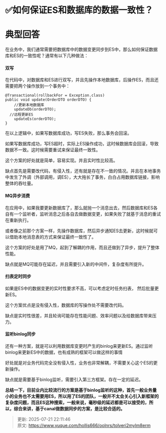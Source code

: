 # ✅如何保证ES和数据库的数据一致性？

# 典型回答


在业务中，我们通常需要把数据库中的数据变更同步到ES中，那么如何保证数据库和ES的一致性呢？通常有以下几种做法：



#### 双写


在代码中，对数据库和ES进行双写，并且先操作本地数据库，后操作ES，而且还需要把两个操作放到一个事务中：



```plain
@Transactional(rollbackFor = Exception.class)
public void update(OrderDTO orderDTO) {
	//更新本地数据库
	updateDb(orderDTO);
  //远程更新ES
	updateEs(orderDTO);
}
```



在以上逻辑中，如果写数据库成功，写ES失败，那么事务会回滚。



如果写数据库成功，写ES超时，实际上ES操作成功，这时候数据库会回滚，导致数据不一致。这时候需要重试来保证最终一致性。



这个方案的好处就是简单，容易实现。并且实时性比较高。



缺点首先是需要改代码，有侵入性，还有就是存在不一致的情况。并且在本地事务中发生了外调（外部调用，调ES），大大拖长了事务，白白占用数据库链接，影响整体的吞吐量。



#### MQ异步消费


在应用中，如果我要更新数据库了，那么就抛一个消息出去，然后数据库和ES各自有一个监听者，监听消息之后各自去做数据变更，如果失败了就基于消息的重试在重新执行。



或者像之前那个方案一样，先操作数据库，然后异步通知ES去更新，这时候就可以借助本地消息表的方式来保证最终一致性了。



这个方案的好处是用了MQ，起到了解耦的作用，而且还做到了异步，提升了整体性能。



缺点就是MQ可能存在延迟，并且需要引入新的中间件，复杂度有所提升。





#### 扫表定时同步


如果是ES中的数据变更的实时性要求不高，可以考虑定时任务扫表， 然后批量更新ES。



这个方案优点是没有侵入性，数据库的写操作处不需要改代码。



缺点是实时性很差，并且轮询可能存在性能问题、效率问题以及给数据库带来压力。



#### 监听binlog同步


还有一种方案，就是可以利用数据库变更时产生的binlog来更新ES。通过监听binlog来更新ES中的数据，也有成熟的框架可以做这样的事情



好处就是对业务代码完全没有侵入性，业务也非常解耦，不需要关心这个ES的更新操作。



缺点就是需要基于binlog监听，需要引入第三方框架。存在一定的延迟。





**总结一下，目前业内比较流行的方案是基于binlog监听的这种，首先一般业务量小的业务也不太需要用ES，所以用了ES的团队，一般并不太会关心引入新框架的复杂度问题，而且ES这种搜索，一般来说，毫秒级的延迟都是可以接受的，所以，综合来讲，基于canal做数据同步的方案，是比较合适的。**



> 更新: 2025-07-21 22:11:46  
> 原文: <https://www.yuque.com/hollis666/oolnrs/tolveri2mylm8erm>